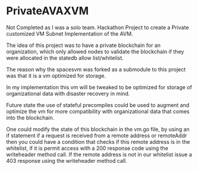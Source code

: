 # PrivateAVAXVM
Not Completed as I was a solo team.
Hackathon Project to create a Private customized VM Subnet Implementation of the AVM.

The idea of this project was to have a private blockchain for an organization, which only allowed nodes to validate the blockchain if they were allocated in the statedb allow list/whitelist. 

The reason why the spacesvm was forked as a submodule to this project was that it is a vm optimized for storage.

In my implementation this vm will be tweaked to be optimized for storage of organizational data with disaster recovery in mind.

Future state the use of stateful precompiles could be used to augment and optimize the vm for more compatibility with organizational data that comes into the blockchain.

One could modify the state of this blockchain in the vm.go file, by using an if statement if a request is received from a remote address or remoteAddr then you could have a condition that checks if this remote address is in the whitelist, if it is permit access with a 200 response code using the writeheader method call. If the remote address is not in our whitelist issue a 403 response using the writeheader method call. 
